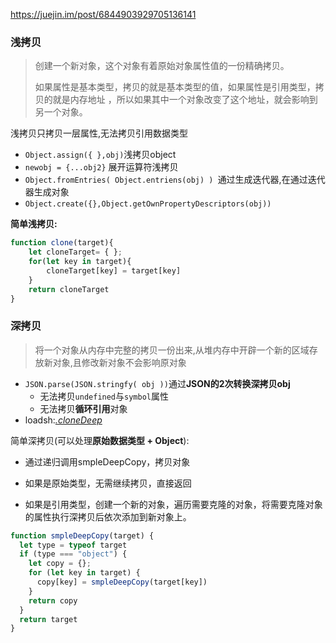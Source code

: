 https://juejin.im/post/6844903929705136141

### 浅拷贝

> 创建一个新对象，这个对象有着原始对象属性值的一份精确拷贝。
>
> 如果属性是基本类型，拷贝的就是基本类型的值，如果属性是引用类型，拷贝的就是内存地址 ，所以如果其中一个对象改变了这个地址，就会影响到另一个对象。

浅拷贝只拷贝一层属性,无法拷贝引用数据类型

- `Object.assign({ },obj)`浅拷贝object
- `newobj = {...obj2}`  展开运算符浅拷贝
- `Object.fromEntries( Object.entriens(obj) ) `通过生成迭代器,在通过迭代器生成对象
- `Object.create({},Object.getOwnPropertyDescriptors(obj))`

**简单浅拷贝:**

```js
function clone(target){
	let cloneTarget= { };
	for(let key in target){
		cloneTarget[key] = target[key]
	}
	return cloneTarget
}
```



### 深拷贝

> 将一个对象从内存中完整的拷贝一份出来,从堆内存中开辟一个新的区域存放新对象,且修改新对象不会影响原对象

- `JSON.parse(JSON.stringfy( obj ))`通过**JSON的2次转换深拷贝obj**
  - 无法拷贝`undefined`与`symbol`属性
  - 无法拷贝**循环引用**对象
- loadsh:[_.cloneDeep_](http://lodash.think2011.net/cloneDeep)

简单深拷贝(可以处理**原始数据类型 + Object**):

- 通过递归调用smpleDeepCopy，拷贝对象

- 如果是原始类型，无需继续拷贝，直接返回
- 如果是引用类型，创建一个新的对象，遍历需要克隆的对象，将需要克隆对象的属性执行深拷贝后依次添加到新对象上。

```js
function smpleDeepCopy(target) {
  let type = typeof target
  if (type === "object") {
    let copy = {};
    for (let key in target) {
      copy[key] = smpleDeepCopy(target[key])
    }
    return copy
  }
  return target
}
```

